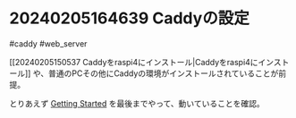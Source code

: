 # 20240205164639 Caddyの設定
#caddy #web_server 

[[20240205150537 Caddyをraspi4にインストール|Caddyをraspi4にインストール]] や、普通のPCその他にCaddyの環境がインストールされていることが前提。

とりあえず [Getting Started](https://caddyserver.com/docs/getting-started) を最後までやって、動いていることを確認。
